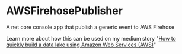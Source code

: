 # AWSFirehosePublisher
A net core console app that publish a generic event to AWS Firehose

Learn more about how this can be used on my medium story "[How to quickly build a data lake using Amazon Web Services (AWS)](https://medium.com/nerd-for-tech/how-to-quickly-build-a-data-lake-using-amazon-web-services-aws-97b85681e9ff)"
